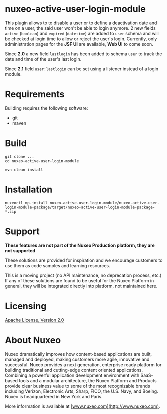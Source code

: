 # nuxeo-active-user-login-module

This plugin allows to to disable a user or to define a deactivation date and time on a user, the said user won't be able to login anymore.
2 new fields `active` (`boolean`) and `expired` (`datetime`) are added to `user` schema and will be checked at login time to allow or reject the user's login.
Currently, only administration pages for the **JSF UI** are available, **Web UI** to come soon.


Since **2.0** a new field `lastlogin` has been added to schema `user` to track the date and time of the user's last login.

Since **2.1** field `user:lastlogin` can be set using a listener instead of a login module.

# Requirements

Building requires the following software:

* git
* maven

# Build

```
git clone ...
cd nuxeo-active-user-login-module

mvn clean install
```

# Installation

```
nuxeoctl mp-install nuxeo-active-user-login-module/nuxeo-active-user-login-module-package/target/nuxeo-active-user-login-module-package-*.zip
```

# Support

**These features are not part of the Nuxeo Production platform, they are not supported**

These solutions are provided for inspiration and we encourage customers to use them as code samples and learning resources.

This is a moving project (no API maintenance, no deprecation process, etc.) If any of these solutions are found to be useful for the Nuxeo Platform in general, they will be integrated directly into platform, not maintained here.


# Licensing

[Apache License, Version 2.0](http://www.apache.org/licenses/LICENSE-2.0)


# About Nuxeo

Nuxeo dramatically improves how content-based applications are built, managed and deployed, making customers more agile, innovative and successful. Nuxeo provides a next generation, enterprise ready platform for building traditional and cutting-edge content oriented applications. Combining a powerful application development environment with SaaS-based tools and a modular architecture, the Nuxeo Platform and Products provide clear business value to some of the most recognizable brands including Verizon, Electronic Arts, Sharp, FICO, the U.S. Navy, and Boeing. Nuxeo is headquartered in New York and Paris.

More information is available at [www.nuxeo.com](http://www.nuxeo.com).
